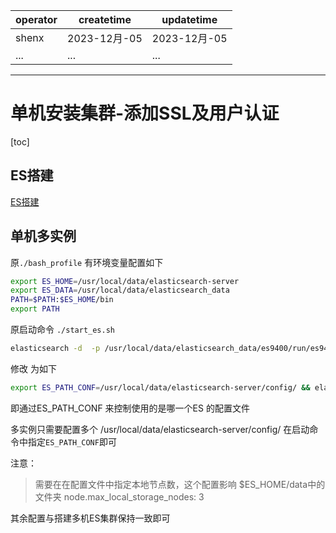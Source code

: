 | operator | createtime | updatetime |
| ---- | ---- | ---- |
| shenx | 2023-12月-05 | 2023-12月-05  |
| ... | ... | ... |
---
# 单机安装集群-添加SSL及用户认证

[toc]

## ES搭建
[ES搭建](https://app.yinxiang.com/fx/21f75ea1-b20d-42b6-ab15-0c848cda8756)

## 单机多实例
原`./bash_profile` 有环境变量配置如下
```bash
export ES_HOME=/usr/local/data/elasticsearch-server
export ES_DATA=/usr/local/data/elasticsearch_data
PATH=$PATH:$ES_HOME/bin
export PATH
```

原启动命令 `./start_es.sh`
```bash
elasticsearch -d  -p /usr/local/data/elasticsearch_data/es9400/run/es9400.pid
```
修改 为如下
```bash 
export ES_PATH_CONF=/usr/local/data/elasticsearch-server/config/ && elasticsearch -d  -p /usr/local/data/elasticsearch_data/es9400/run/es9400.pid
```
即通过ES_PATH_CONF 来控制使用的是哪一个ES 的配置文件

多实例只需要配置多个
/usr/local/data/elasticsearch-server/config/
在启动命令中指定`ES_PATH_CONF`即可

注意：
>需要在在配置文件中指定本地节点数，这个配置影响 $ES_HOME/data中的文件夹
>node.max_local_storage_nodes: 3

其余配置与搭建多机ES集群保持一致即可